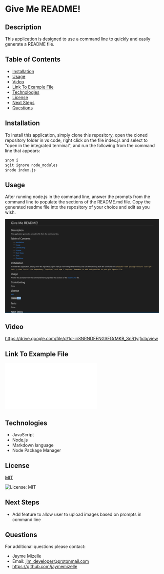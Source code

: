 # Give Me README!

## Description
This application is designed to use a command line to quickly and easily generate a README file. 

## Table of Contents
  - [Installation](#installation)
  - [Usage](#usage)
  - [Video](#video)
  - [Link To Example File](#link-to-example-file)
  - [Technologies](#technologies)
  - [License](#license)
  - [Next Steps](#next-steps)
  - [Questions](#questions)


## Installation
To install this application, simply clone this repository, open the cloned repository folder in vs code, right click on the file index.js and select to "open in the integrated terminal", and run the following from the command line that appears:
```
$npm i
$git ignore node_modules
$node index.js
```

## Usage
After running node.js in the command line, answer the prompts from the command line to populate the sections of the README.md file. Copy the generated readme file into the repository of your choice and edit as you wish.

![readme-screenshot](readme-screenshot.png)

## Video
https://drive.google.com/file/d/1d-iri8NRNDFENGSFGrMKB_SnR1yjficb/view

## Link To Example File
![Generated README](README!.md)

## Technologies
* JavaScript
* Node.js
* Markdown language
* Node Package Manager

## License


  [MIT](https://opensource.org/licenses/MIT)
  

  ![License: MIT](https://img.shields.io/badge/License-MIT-9cf)

## Next Steps
* Add feature to allow user to upload images based on prompts in command line

## Questions
For additional questions please contact:
* Jayme Mizelle
* Email: jlm_developer@protonmail.com
* https://github.com/jaymemizelle

